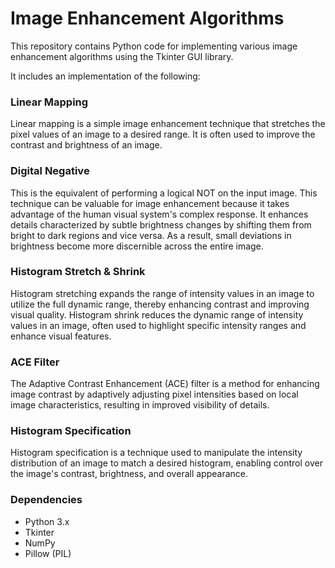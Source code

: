 # Image Enhancement Algorithms
This repository contains Python code for implementing various image enhancement algorithms using the Tkinter GUI library. 

It includes an implementation of the following: 

### Linear Mapping
Linear mapping is a simple image enhancement technique that stretches the pixel values of an image to a desired range. It is often used to improve the contrast and brightness of an image.

### Digital Negative
This is the equivalent of performing a logical NOT on the input image. This technique can be valuable for image enhancement because it takes advantage of the human visual system's complex response. It enhances details characterized by subtle brightness changes by shifting them from bright to dark regions and vice versa. As a result, small deviations in brightness become more discernible across the entire image.

### Histogram Stretch & Shrink
Histogram stretching expands the range of intensity values in an image to utilize the full dynamic range, thereby enhancing contrast and improving visual quality.  Histogram shrink reduces the dynamic range of intensity values in an image, often used to highlight specific intensity ranges and enhance visual features.

### ACE Filter
The Adaptive Contrast Enhancement (ACE) filter is a method for enhancing image contrast by adaptively adjusting pixel intensities based on local image characteristics, resulting in improved visibility of details.

### Histogram Specification
Histogram specification is a technique used to manipulate the intensity distribution of an image to match a desired histogram, enabling control over the image's contrast, brightness, and overall appearance.

### Dependencies
- Python 3.x
- Tkinter
- NumPy
- Pillow (PIL)
